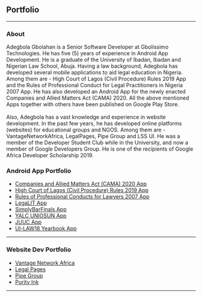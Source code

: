 ## Portfolio

---
### About
 Adegbola Gbolahan is a Senior Software Developer at Gbolissimo Technologies. He has five (5) years of experience in Android App Development.
  He is a graduate of the University of Ibadan, Ibadan and Nigerian Law School, Abuja.
  Having a law background, Adegbola has developed several mobile applications to aid legal education in Nigeria.
  Among them are - High Court of Lagos (Civil Procedure) Rules 2019 App and the Rules of Professional Conduct for Legal Practitioners in Nigeria 2007 App.
  He has also developed an Android App for the newly enacted Companies and Allied Matters Act (CAMA) 2020. All the above mentioned Apps together with others have been published on Google Play Store.
  <br><br>
  Also, Adegbola has a vast knowledge and experience in website development. In the past few years, he has developed online platforms (websites) for educational groups and NGOS.
  Among them are - VantageNetworkAfrica, LegalPages, Pipe Group and LSS UI.
  He was a member of the Developer Student Club while in the University, and now a member of Google Developers Group. He is one of the recipients of Google Africa Developer Scholarship 2019.

### Android App Portfolio

- [Companies and Allied Matters Act (CAMA) 2020 App](http://play.google.com/store/apps/details?id=com.gbolissimo.cama2020)
- [High Court of Lagos (Civil Procedure) Rules 2019 App](http://play.google.com/store/apps/details?id=com.gbolissimo.lagosrules2019)
- [Rules of Professional Conducts for Lawyers 2007 App](http://play.google.com/store/apps/details?id=com.gbolissimo.rpc2007)
- [LegaLIT App](http://play.google.com/store/apps/details?id=com.gbolissimo.legalit)
- [SimplyBarFinals App](http://play.google.com/store/apps/details?id=com.gbolissimo.sbf)
- [YALC UNIOSUN App](http://play.google.com/store/apps/details?id=com.gbolissimo.yalc7)
- [JUUC App](http://play.google.com/store/apps/details?id=com.gbolissimo.juuc)
- [UI-LAW18 Yearbook App](http://play.google.com/store/apps/details?id=com.gbolissimo.uillb18)


---
### Website Dev Portfolio

- [Vantage Network Africa](https://vantagenetworkafrica.org/)
- [Legal Pages](https://legalpages.com.ng/)
- [Pipe Group](https://pipegroup.com.ng/)
- [Purity Ink](https://purityink.org/)



---

